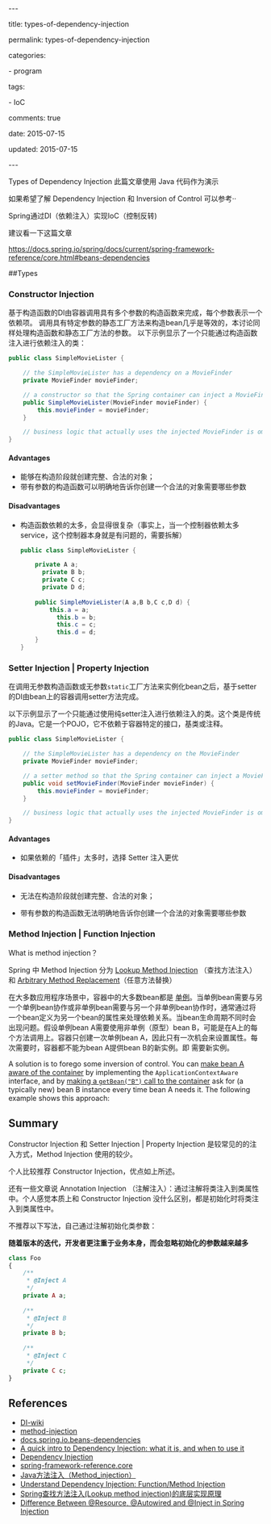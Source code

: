 \---

title: types-of-dependency-injection

permalink: types-of-dependency-injection

categories:

\- program

tags: 

\- IoC

comments: true

date: 2015-07-15

updated: 2015-07-15

\---

Types of Dependency Injection
此篇文章使用 Java 代码作为演示

如果希望了解 Dependency Injection 和  Inversion of Control 可以参考··

Spring通过DI（依赖注入）实现IoC（控制反转)

建议看一下这篇文章

https://docs.spring.io/spring/docs/current/spring-framework-reference/core.html#beans-dependencies

##Types

### Constructor Injection

基于构造函数的DI由容器调用具有多个参数的构造函数来完成，每个参数表示一个依赖项。 调用具有特定参数的静态工厂方法来构造bean几乎是等效的，本讨论同样处理构造函数和静态工厂方法的参数。 以下示例显示了一个只能通过构造函数注入进行依赖注入的类：

```java
public class SimpleMovieLister {

    // the SimpleMovieLister has a dependency on a MovieFinder
    private MovieFinder movieFinder;

    // a constructor so that the Spring container can inject a MovieFinder
    public SimpleMovieLister(MovieFinder movieFinder) {
        this.movieFinder = movieFinder;
    }

    // business logic that actually uses the injected MovieFinder is omitted...
}
```

#### Advantages

- 能够在构造阶段就创建完整、合法的对象；
- 带有参数的构造函数可以明确地告诉你创建一个合法的对象需要哪些参数

#### Disadvantages

- 构造函数依赖的太多，会显得很复杂（事实上，当一个控制器依赖太多service，这个控制器本身就是有问题的，需要拆解）

  ```java
  public class SimpleMovieLister {
  
      private A a;
  		private B b;
    	private C c;
    	private D d;
    
      public SimpleMovieLister(A a,B b,C c,D d) {
          this.a = a;
        	this.b = b;
        	this.c = c;
        	this.d = d;
      }
  }
  ```

  

### Setter Injection | Property Injection

在调用无参数构造函数或无参数`static`工厂方法来实例化bean之后，基于setter的DI由bean上的容器调用setter方法完成。

以下示例显示了一个只能通过使用纯setter注入进行依赖注入的类。这个类是传统的Java。它是一个POJO，它不依赖于容器特定的接口，基类或注释。

```java
public class SimpleMovieLister {

    // the SimpleMovieLister has a dependency on the MovieFinder
    private MovieFinder movieFinder;

    // a setter method so that the Spring container can inject a MovieFinder
    public void setMovieFinder(MovieFinder movieFinder) {
        this.movieFinder = movieFinder;
    }

    // business logic that actually uses the injected MovieFinder is omitted...
} 
```

#### Advantages

- 如果依赖的「插件」太多时，选择 Setter 注入更优

#### Disadvantages

- 无法在构造阶段就创建完整、合法的对象；

- 带有参数的构造函数无法明确地告诉你创建一个合法的对象需要哪些参数

  

### Method Injection | Function Injection 

What is method injection？

Spring 中 Method Injection 分为 [Lookup Method Injection](https://docs.spring.io/spring/docs/current/spring-framework-reference/core.html#beans-factory-lookup-method-injection) （查找方法注入）和 [Arbitrary Method Replacement](https://docs.spring.io/spring/docs/current/spring-framework-reference/core.html#beans-factory-arbitrary-method-replacement)（任意方法替换）

在大多数应用程序场景中，容器中的大多数bean都是 [单例](https://docs.spring.io/spring/docs/current/spring-framework-reference/core.html#beans-factory-scopes-singleton)。当单例bean需要与另一个单例bean协作或非单例bean需要与另一个非单例bean协作时，通常通过将一个bean定义为另一个bean的属性来处理依赖关系。当bean生命周期不同时会出现问题。假设单例bean A需要使用非单例（原型）bean B，可能是在A上的每个方法调用上。容器只创建一次单例bean A，因此只有一次机会来设置属性。每次需要时，容器都不能为bean A提供bean B的新实例。即 需要新实例。

A solution is to forego some inversion of control. You can [make bean A aware of the container](https://docs.spring.io/spring/docs/current/spring-framework-reference/core.html#beans-factory-aware) by implementing the `ApplicationContextAware` interface, and by [making a `getBean("B")` call to the container](https://docs.spring.io/spring/docs/current/spring-framework-reference/core.html#beans-factory-client) ask for (a typically new) bean B instance every time bean A needs it. The following example shows this approach:



## Summary

Constructor Injection 和 Setter Injection | Property Injection 是较常见的的注入方式，Method Injection 使用的较少。

个人比较推荐 Constructor Injection，优点如上所述。

还有一些文章说 Annotation Injection （注解注入）：通过注解将类注入到类属性中。个人感觉本质上和 Constructor Injection 没什么区别，都是初始化时将类注入到类属性中。

不推荐以下写法，自己通过注解初始化类参数：

**随着版本的迭代，开发者更注重于业务本身，而会忽略初始化的参数越来越多**

```php
class Foo
{
  	/**
     * @Inject A
     */
    private A a;
  
    /**
     * @Inject B
     */
    private B b;
  
    /**
     * @Inject C
     */
    private C c;
}
```



## References

- [DI-wiki](https://en.wikipedia.org/wiki/Dependency_injection)
- [method-injection](https://spring.io/blog/2004/08/06/method-injection/)
- [docs.spring.io.beans-dependencies](https://docs.spring.io/spring/docs/current/spring-framework-reference/core.html#beans-dependencies)
- [A quick intro to Dependency Injection: what it is, and when to use it](https://www.freecodecamp.org/news/a-quick-intro-to-dependency-injection-what-it-is-and-when-to-use-it-7578c84fa88f/)
- [Dependency Injection](https://www.tutorialsteacher.com/ioc/dependency-injection)
- [spring-framework-reference.core](https://docs.spring.io/spring/docs/current/spring-framework-reference/core.html)
- [Java方法注入（Method_injection）](http://www.qingpingshan.com/rjbc/java/255320.html)
- [Understand Dependency Injection: Function/Method Injection](https://www.c-sharpcorner.com/UploadFile/dacca2/understand-dependency-injection-functionmethod-injection/)
- [Spring查找方法注入(Lookup method injection)的底层实现原理](https://my.oschina.net/zudajun/blog/664659)
- [Difference Between @Resource, @Autowired and @Inject in Spring Injection](https://javabeat.net/difference-resource-autowired-inject-spring-injection/)